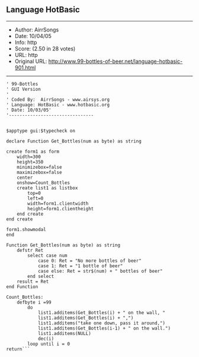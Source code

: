 
## Language HotBasic ##
---
- Author: AirrSongs
- Date: 10/04/05
- Info: http
- Score:  (2.50 in 28 votes)
- URL: http
- Original URL: http://www.99-bottles-of-beer.net/language-hotbasic-901.html
---

```'--------------------------------
' 99-Bottles
' GUI Version
' 
' Coded By:  AirrSongs - www.airsys.org
' Language: HotBasic - www.hotbasic.org
' Date: 10/03/05' 
'--------------------------------


$apptype gui:$typecheck on

declare Function Get_Bottles(num as byte) as string

create form1 as form
	width=300
	height=350
	minimizebox=false
	maximizebox=false
	center
	onshow=Count_Bottles
	create list1 as listbox
		top=0
		left=0
		width=form1.clientwidth
		height=form1.clientheight
	end create
end create

form1.showmodal
end

Function Get_Bottles(num as byte) as string
	defstr Ret
		select case num
			case 0: Ret = "No more bottles of beer"
			case 1: Ret = "1 bottle of beer"
			case else: Ret = str$(num) + " bottles of beer"
		end select
	result = Ret
end Function

Count_Bottles:
	defbyte i =99
		do
			list1.additems(Get_Bottles(i) + " on the wall, " 
			list1.additems(Get_Bottles(i) + ",")
			list1.additems("take one down, pass it around,")
			list1.additems(Get_Bottles(i-1) + " on the wall.")
			list1.additems(NULL)
			dec(i)
		loop until i = 0
return```